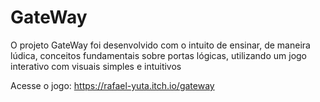 # GateWay

O projeto GateWay foi desenvolvido com o intuito de ensinar, de maneira lúdica, conceitos fundamentais sobre portas lógicas, utilizando um jogo interativo com visuais simples e intuitivos

Acesse o jogo: https://rafael-yuta.itch.io/gateway
